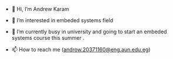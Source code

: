 - 👋 Hi, I’m Andrew Karam 
- 👀 I’m interested in embeded systems field
- 🌱 I’m currently busy in university and going to start an embeded systems course this summer . 

- 📫 How to reach me (androw.20371160@eng.aun.edu.eg)

<!---
androw20371160/androw20371160 is a ✨ special ✨ repository because its `README.md` (this file) appears on your GitHub profile.
You can click the Preview link to take a look at your changes.
--->
